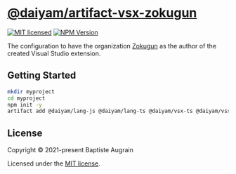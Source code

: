 [@daiyam/artifact-vsx-zokugun](https://github.com/daiyam/artifact-configs/tree/master/packages/vsx-zokugun)
===========================================================================================================

[![MIT licensed](https://img.shields.io/badge/license-MIT-blue.svg)](./LICENSE)
[![NPM Version](https://img.shields.io/npm/v/@daiyam/artifact-vsx-zokugun.svg?colorB=green)](https://www.npmjs.com/package/@daiyam/artifact-vsx-zokugun)

The configuration to have the organization [Zokugun](https://github.com/zokugun) as the author of the created Visual Studio extension.

Getting Started
---------------

```sh
mkdir myproject
cd myproject
npm init -y
artifact add @daiyam/lang-js @daiyam/lang-ts @daiyam/vsx-ts @daiyam/vsx-zokugun
```

License
-------

Copyright &copy; 2021-present Baptiste Augrain

Licensed under the [MIT license](https://opensource.org/licenses/MIT).
